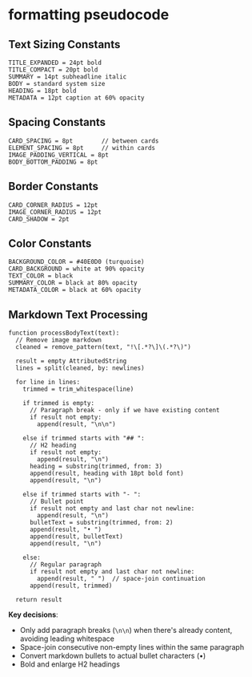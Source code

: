 # formatting pseudocode

## Text Sizing Constants

```
TITLE_EXPANDED = 24pt bold
TITLE_COMPACT = 20pt bold
SUMMARY = 14pt subheadline italic
BODY = standard system size
HEADING = 18pt bold
METADATA = 12pt caption at 60% opacity
```

## Spacing Constants

```
CARD_SPACING = 8pt        // between cards
ELEMENT_SPACING = 8pt     // within cards
IMAGE_PADDING_VERTICAL = 8pt
BODY_BOTTOM_PADDING = 8pt
```

## Border Constants

```
CARD_CORNER_RADIUS = 12pt
IMAGE_CORNER_RADIUS = 12pt
CARD_SHADOW = 2pt
```

## Color Constants

```
BACKGROUND_COLOR = #40E0D0 (turquoise)
CARD_BACKGROUND = white at 90% opacity
TEXT_COLOR = black
SUMMARY_COLOR = black at 80% opacity
METADATA_COLOR = black at 60% opacity
```

## Markdown Text Processing

```
function processBodyText(text):
  // Remove image markdown
  cleaned = remove_pattern(text, "!\[.*?\]\(.*?\)")

  result = empty AttributedString
  lines = split(cleaned, by: newlines)

  for line in lines:
    trimmed = trim_whitespace(line)

    if trimmed is empty:
      // Paragraph break - only if we have existing content
      if result not empty:
        append(result, "\n\n")

    else if trimmed starts with "## ":
      // H2 heading
      if result not empty:
        append(result, "\n")
      heading = substring(trimmed, from: 3)
      append(result, heading with 18pt bold font)
      append(result, "\n")

    else if trimmed starts with "- ":
      // Bullet point
      if result not empty and last char not newline:
        append(result, "\n")
      bulletText = substring(trimmed, from: 2)
      append(result, "• ")
      append(result, bulletText)
      append(result, "\n")

    else:
      // Regular paragraph
      if result not empty and last char not newline:
        append(result, " ")  // space-join continuation
      append(result, trimmed)

  return result
```

**Key decisions**:
- Only add paragraph breaks (`\n\n`) when there's already content, avoiding leading whitespace
- Space-join consecutive non-empty lines within the same paragraph
- Convert markdown bullets to actual bullet characters (•)
- Bold and enlarge H2 headings
